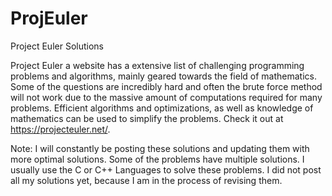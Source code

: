 # ProjEuler
Project Euler Solutions

Project Euler a website has a extensive list of challenging programming problems and algorithms, mainly geared towards the field of mathematics. Some of the questions are incredibly hard and often the brute force method will not work due to the massive amount of computations required for many problems. Efficient algorithms and optimizations, as well as knowledge of mathematics can be used to simplify the problems. Check it out at https://projecteuler.net/.  

Note: I will constantly be posting these solutions and updating them with more optimal solutions. Some of the problems have multiple solutions. I usually use the C or C++ Languages to solve these problems.  I did not post all my solutions yet, because I am in the process of revising them.

